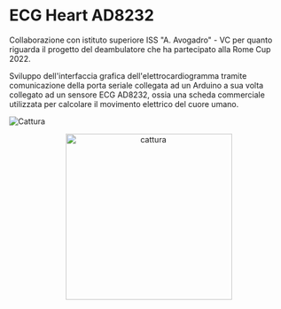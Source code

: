 # ECG Heart AD8232

Collaborazione con istituto superiore ISS "A. Avogadro" - VC per quanto riguarda il progetto del deambulatore che ha partecipato alla Rome Cup 2022. 

Sviluppo dell'interfaccia grafica dell'elettrocardiogramma tramite comunicazione della porta seriale collegata ad un Arduino a sua volta collegato ad un sensore ECG 
AD8232, ossia una scheda commerciale utilizzata per calcolare il movimento elettrico del cuore umano.

![Cattura](https://github.com/NicoVMari/ECG_Heart_AD8232/assets/96552280/5e107cb2-66ed-473e-8715-12d49e3c4095)

<p align="center">
  <img src="[URL_dell_immagine](https://github.com/NicoVMari/ECG_Heart_AD8232/assets/96552280/5e107cb2-66ed-473e-8715-12d49e3c4095)https://github.com/NicoVMari/ECG_Heart_AD8232/assets/96552280/5e107cb2-66ed-473e-8715-12d49e3c4095" alt="cattura" width="300" />
</p>

